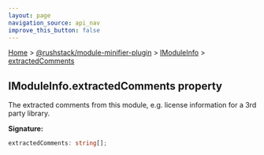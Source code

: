 ```yaml
---
layout: page
navigation_source: api_nav
improve_this_button: false
---
```



[Home](./index.md) &gt; [@rushstack/module-minifier-plugin](./module-minifier-plugin.md) &gt; [IModuleInfo](./module-minifier-plugin.imoduleinfo.md) &gt; [extractedComments](./module-minifier-plugin.imoduleinfo.extractedcomments.md)

## IModuleInfo.extractedComments property

The extracted comments from this module, e.g. license information for a 3rd party library.

<b>Signature:</b>

```typescript
extractedComments: string[];
```
